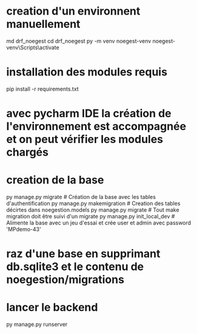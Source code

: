 # creation d'un environnent manuellement
md drf_noegest
cd drf_noegest
py -m venv noegest-venv
noegest-venv\Scripts\activate

# installation des modules requis
pip install -r requirements.txt

# avec pycharm IDE la création de l'environnement est accompagnée et on peut vérifier les modules chargés

# creation de la base
py manage.py migrate # Création de la base avec les tables d'authentification
py manage.py makemigration # Creation des tables décirtes dans noegestion.models
py manage.py migrate # Tout make migration doit être suivi d'un migrate
py manage.py init_local_dev # Alimente la base avec un jeu d'essai et crée user et admin avec password 'MPdemo-43'

# raz d'une base en supprimant db.sqlite3 et le contenu de noegestion/migrations

# lancer le backend
py manage.py runserver
